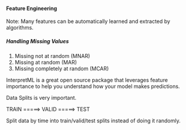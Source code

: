 #### Feature Engineering 

Note: Many features can be automatically learned and extracted by algorithms.

##### Handling Missing Values 

1. Missing not at random (MNAR)
2. Missing at random (MAR) 
3. Missing completely at random (MCAR)


 InterpretML is a great open source package that leverages feature importance to help you understand how your model makes predictions.


Data Splits is very important. 

 TRAIN =====> VALID =====> TEST 

 Split data by time into train/valid/test splits instead of doing it randomly.